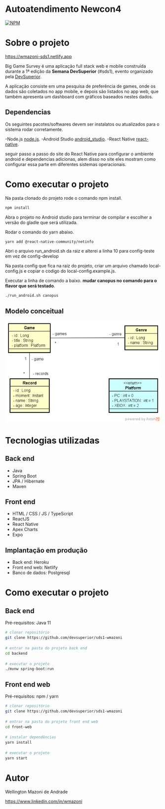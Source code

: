 # Autoatendimento Newcon4
[![NPM](https://img.shields.io/npm/l/react)](https://github.com/devsuperior/sds1-wmazoni/blob/master/LICENSE)

# Sobre o projeto

https://wmazoni-sds1.netlify.app

Big Game Survey é uma aplicação full stack web e mobile construída durante a 1ª edição da **Semana DevSuperior** (#sds1), evento organizado pela [DevSuperior](https://devsuperior.com "Site da DevSuperior").

A aplicação consiste em uma pesquisa de preferência de games, onde os dados são coletados no app mobile, e depois são listados no app web, que também apresenta um dashboard com gráficos baseados nestes dados.

## Dependencias

Os seguintes pacotes/softwares devem ser instalatos ou atualizados para o sistema rodar corretamente.

-Node.js
    [node.js](https://nodejs.org/en/).
-Android Studio
    [android_studio](https://developer.android.com/studio).
-React Native
    [react-native](https://reactnative.dev/docs/environment-setup).

seguir passo a passo do site do React Native para configurar o ambiente android e dependencias adicionas, alem disso no site eles mostram como configurar essa parte em diferentes sistemas operacionais.

# Como executar o projeto
Na pasta clonado do projeto rode o comando npm install.

```bash
npm install
```
Abra o projeto no Android studio para terminar de compilar e escolher a versão do gladle que será utilizada.

Rodar o comando do yarn abaixo.

```bash
yarn add @react-native-community/netinfo
```
Abri o arquivo run_android.sh da raiz e alterei a linha 10 para config-teste em vez de config-develop

Na pasta config que fica na raiz do projeto, criar um arquivo chamado local-config.js e copiar o codigo do local-config.example.js.

Executar a linha de comando a baixo. **mudar canopus no comando para o flavor que será testado**.

```bash
./run_android.sh canopus
```

## Modelo conceitual
![Modelo Conceitual](https://github.com/acenelio/assets/raw/main/sds1/modelo-conceitual.png)

# Tecnologias utilizadas
## Back end
- Java
- Spring Boot
- JPA / Hibernate
- Maven
## Front end
- HTML / CSS / JS / TypeScript
- ReactJS
- React Native
- Apex Charts
- Expo
## Implantação em produção
- Back end: Heroku
- Front end web: Netlify
- Banco de dados: Postgresql

# Como executar o projeto

## Back end
Pré-requisitos: Java 11

```bash
# clonar repositório
git clone https://github.com/devsuperior/sds1-wmazoni

# entrar na pasta do projeto back end
cd backend

# executar o projeto
./mvnw spring-boot:run
```

## Front end web
Pré-requisitos: npm / yarn

```bash
# clonar repositório
git clone https://github.com/devsuperior/sds1-wmazoni

# entrar na pasta do projeto front end web
cd front-web

# instalar dependências
yarn install

# executar o projeto
yarn start
```

# Autor

Wellington Mazoni de Andrade

https://www.linkedin.com/in/wmazoni


